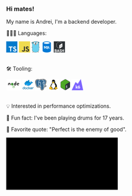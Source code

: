 ### Hi mates!

My name is Andrei, I'm a backend developer.

🏄🏻‍♂️ Languages:

<div>
  <img height="30" src="./logos/typescript.png">
  <img height="30" src="./logos/javascript.png">
  <img height="30" src="./logos/go.svg">
  <img height="30" src="./logos/sql.png">
  <img height="30" src="./logos/bash.jpg">
</div>


<br />

🛠️ Tooling:

<div>
  <img height="30" src="./logos/nodejs.png">
  <img height="30" src="./logos/docker.png">
  <img height="30" src="./logos/postgresql.png">
  <img height="30" src="./logos/linux.png">
  <img height="30" src="./logos/bash.png">
  <img height="30" src="./logos/k6.png">
</div>

<br />

💡 Interested in performance optimizations.

🥁 Fun fact: I've been playing drums for 17 years.

📝 Favorite quote: "Perfect is the enemy of good".

<img width="300" src="./logos/matrix.gif">
